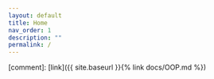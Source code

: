 ```yaml
---
layout: default
title: Home
nav_order: 1
description: ""
permalink: /
---
```

[comment]: [link]({{ site.baseurl }}{% link docs/OOP.md %})
